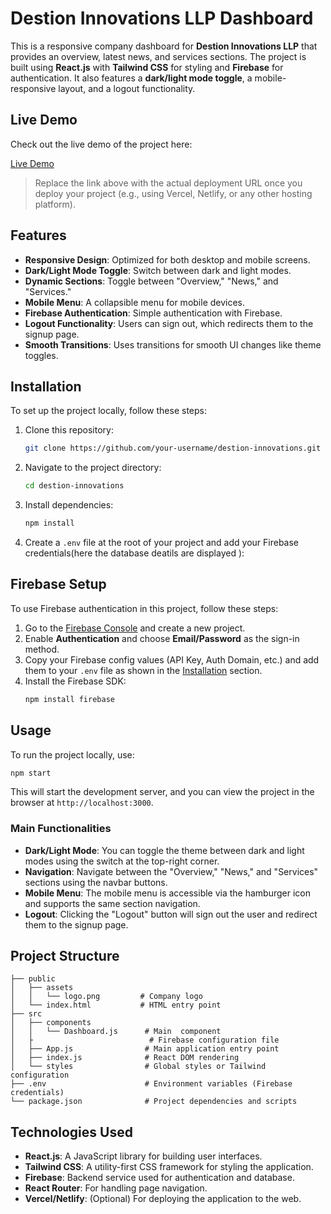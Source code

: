 # Destion Innovations LLP Dashboard

This is a responsive company dashboard for **Destion Innovations LLP** that provides an overview, latest news, and services sections. The project is built using **React.js** with **Tailwind CSS** for styling and **Firebase** for authentication. It also features a **dark/light mode toggle**, a mobile-responsive layout, and a logout functionality.



## Live Demo

Check out the live demo of the project here:

[Live Demo](https:destion.netlify.app)

> Replace the link above with the actual deployment URL once you deploy your project (e.g., using Vercel, Netlify, or any other hosting platform).

## Features

- **Responsive Design**: Optimized for both desktop and mobile screens.
- **Dark/Light Mode Toggle**: Switch between dark and light modes.
- **Dynamic Sections**: Toggle between "Overview," "News," and "Services."
- **Mobile Menu**: A collapsible menu for mobile devices.
- **Firebase Authentication**: Simple authentication with Firebase.
- **Logout Functionality**: Users can sign out, which redirects them to the signup page.
- **Smooth Transitions**: Uses transitions for smooth UI changes like theme toggles.

## Installation

To set up the project locally, follow these steps:

1. Clone this repository:
   ```bash
   git clone https://github.com/your-username/destion-innovations.git

   ```
   
2. Navigate to the project directory:
   ```bash
   cd destion-innovations
   ```

3. Install dependencies:
   ```bash
   npm install
   ```

4. Create a `.env` file at the root of your project and add your Firebase credentials(here the database deatils are displayed ):
  

## Firebase Setup

To use Firebase authentication in this project, follow these steps:

1. Go to the [Firebase Console](https://console.firebase.google.com/) and create a new project.
2. Enable **Authentication** and choose **Email/Password** as the sign-in method.
3. Copy your Firebase config values (API Key, Auth Domain, etc.) and add them to your `.env` file as shown in the [Installation](#installation) section.
4. Install the Firebase SDK:
   ```bash
   npm install firebase
   ```

## Usage

To run the project locally, use:

```bash
npm start
```

This will start the development server, and you can view the project in the browser at `http://localhost:3000`.

### Main Functionalities

- **Dark/Light Mode**: You can toggle the theme between dark and light modes using the switch at the top-right corner.
- **Navigation**: Navigate between the "Overview," "News," and "Services" sections using the navbar buttons.
- **Mobile Menu**: The mobile menu is accessible via the hamburger icon and supports the same section navigation.
- **Logout**: Clicking the "Logout" button will sign out the user and redirect them to the signup page.

## Project Structure

```
├── public
│   ├── assets
│   │   └── logo.png         # Company logo
│   └── index.html           # HTML entry point
├── src
│   ├── components
│   │   └── Dashboard.js      # Main  component
│   ├                          # Firebase configuration file
│   ├── App.js                # Main application entry point
│   ├── index.js              # React DOM rendering
│   └── styles                # Global styles or Tailwind configuration
├── .env                      # Environment variables (Firebase credentials)
└── package.json              # Project dependencies and scripts
```

## Technologies Used

- **React.js**: A JavaScript library for building user interfaces.
- **Tailwind CSS**: A utility-first CSS framework for styling the application.
- **Firebase**: Backend service used for authentication and database.
- **React Router**: For handling page navigation.
- **Vercel/Netlify**: (Optional) For deploying the application to the web.
